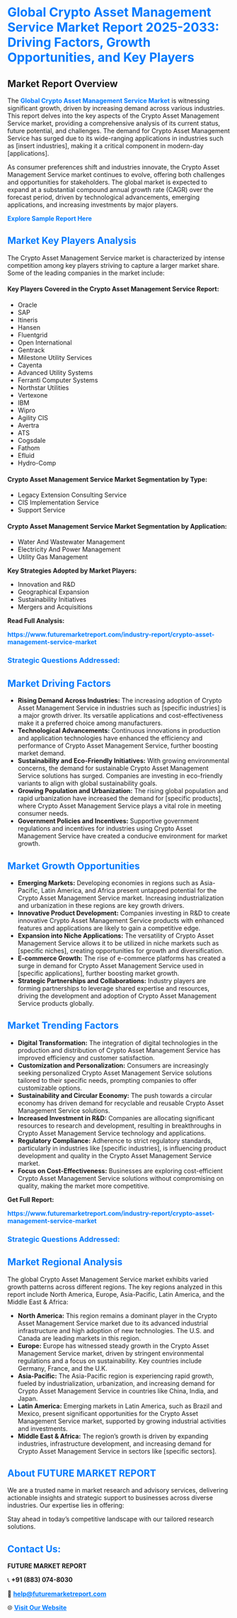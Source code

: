 <h1 style="color: #007BFF;">Global Crypto Asset Management Service Market Report 2025-2033: Driving Factors, Growth Opportunities, and Key Players</h1>

<section id="overview">
<h2>Market Report Overview</h2>
<p>The <a href="https://www.futuremarketreport.com/industry-report/crypto-asset-management-service-market" style="color: #007BFF; text-decoration: none;"><strong>Global Crypto Asset Management Service Market</strong></a> is witnessing significant growth, driven by increasing demand across various industries. This report delves into the key aspects of the Crypto Asset Management Service market, providing a comprehensive analysis of its current status, future potential, and challenges. The demand for Crypto Asset Management Service has surged due to its wide-ranging applications in industries such as [insert industries], making it a critical component in modern-day [applications].</p>
<p>As consumer preferences shift and industries innovate, the Crypto Asset Management Service market continues to evolve, offering both challenges and opportunities for stakeholders. The global market is expected to expand at a substantial compound annual growth rate (CAGR) over the forecast period, driven by technological advancements, emerging applications, and increasing investments by major players.</p>
</section>

<section id="overview">
<p><a href="https://www.futuremarketreport.com/request-sample/reportId=33780" style="color: #007BFF; text-decoration: none;"><strong>Explore Sample Report Here</strong></a></p>
</section>

<section id="key-players">
<h2 style="color: #007BFF;">Market Key Players Analysis</h2>
<p>The Crypto Asset Management Service market is characterized by intense competition among key players striving to capture a larger market share. Some of the leading companies in the market include:</p>
<h4>Key Players Covered in the Crypto Asset Management Service Report:</h4>
<ul><li>Oracle</li><li>SAP</li><li>Itineris</li><li>Hansen</li><li>Fluentgrid</li><li>Open International</li><li>Gentrack</li><li>Milestone Utility Services</li><li>Cayenta</li><li>Advanced Utility Systems</li><li>Ferranti Computer Systems</li><li>Northstar Utilities</li><li>Vertexone</li><li>IBM</li><li>Wipro</li><li>Agility CIS</li><li>Avertra</li><li>ATS</li><li>Cogsdale</li><li>Fathom</li><li>Efluid</li><li>Hydro-Comp</li></ul>
<h4>Crypto Asset Management Service Market Segmentation by Type:</h4>
<ul><li>Legacy Extension Consulting Service</li><li>CIS Implementation Service</li><li>Support Service</li></ul>

<h4>Crypto Asset Management Service Market Segmentation by Application:</h4>
<ul><li>Water And Wastewater Management</li><li>Electricity And Power Management</li><li>Utility Gas Management</li></ul>
<p><strong>Key Strategies Adopted by Market Players:</strong></p>
<ul>
<li>Innovation and R&D</li>
<li>Geographical Expansion</li>
<li>Sustainability Initiatives</li>
<li>Mergers and Acquisitions</li>
</ul>
</section>

<section>
<p><strong>Read Full Analysis: </strong></p><a href="https://www.futuremarketreport.com/industry-report/crypto-asset-management-service-market" style="color: #007BFF; text-decoration: none;"><strong>https://www.futuremarketreport.com/industry-report/crypto-asset-management-service-market</strong></a>
<h3 style="color: #007BFF;">Strategic Questions Addressed:</h3>
</section>

<section id="driving-factors">
<h2 style="color: #007BFF;">Market Driving Factors</h2>
<ul>
<li><strong>Rising Demand Across Industries:</strong> The increasing adoption of Crypto Asset Management Service in industries such as [specific industries] is a major growth driver. Its versatile applications and cost-effectiveness make it a preferred choice among manufacturers.</li>
<li><strong>Technological Advancements:</strong> Continuous innovations in production and application technologies have enhanced the efficiency and performance of Crypto Asset Management Service, further boosting market demand.</li>
<li><strong>Sustainability and Eco-Friendly Initiatives:</strong> With growing environmental concerns, the demand for sustainable Crypto Asset Management Service solutions has surged. Companies are investing in eco-friendly variants to align with global sustainability goals.</li>
<li><strong>Growing Population and Urbanization:</strong> The rising global population and rapid urbanization have increased the demand for [specific products], where Crypto Asset Management Service plays a vital role in meeting consumer needs.</li>
<li><strong>Government Policies and Incentives:</strong> Supportive government regulations and incentives for industries using Crypto Asset Management Service have created a conducive environment for market growth.</li>
</ul>
</section>

<section id="growth-opportunities">
<h2 style="color: #007BFF;">Market Growth Opportunities</h2>
<ul>
<li><strong>Emerging Markets:</strong> Developing economies in regions such as Asia-Pacific, Latin America, and Africa present untapped potential for the Crypto Asset Management Service market. Increasing industrialization and urbanization in these regions are key growth drivers.</li>
<li><strong>Innovative Product Development:</strong> Companies investing in R&D to create innovative Crypto Asset Management Service products with enhanced features and applications are likely to gain a competitive edge.</li>
<li><strong>Expansion into Niche Applications:</strong> The versatility of Crypto Asset Management Service allows it to be utilized in niche markets such as [specific niches], creating opportunities for growth and diversification.</li>
<li><strong>E-commerce Growth:</strong> The rise of e-commerce platforms has created a surge in demand for Crypto Asset Management Service used in [specific applications], further boosting market growth.</li>
<li><strong>Strategic Partnerships and Collaborations:</strong> Industry players are forming partnerships to leverage shared expertise and resources, driving the development and adoption of Crypto Asset Management Service products globally.</li>
</ul>
</section>

<section id="trending-factors">
<h2 style="color: #007BFF;">Market Trending Factors</h2>
<ul>
<li><strong>Digital Transformation:</strong> The integration of digital technologies in the production and distribution of Crypto Asset Management Service has improved efficiency and customer satisfaction.</li>
<li><strong>Customization and Personalization:</strong> Consumers are increasingly seeking personalized Crypto Asset Management Service solutions tailored to their specific needs, prompting companies to offer customizable options.</li>
<li><strong>Sustainability and Circular Economy:</strong> The push towards a circular economy has driven demand for recyclable and reusable Crypto Asset Management Service solutions.</li>
<li><strong>Increased Investment in R&D:</strong> Companies are allocating significant resources to research and development, resulting in breakthroughs in Crypto Asset Management Service technology and applications.</li>
<li><strong>Regulatory Compliance:</strong> Adherence to strict regulatory standards, particularly in industries like [specific industries], is influencing product development and quality in the Crypto Asset Management Service market.</li>
<li><strong>Focus on Cost-Effectiveness:</strong> Businesses are exploring cost-efficient Crypto Asset Management Service solutions without compromising on quality, making the market more competitive.</li>
</ul>
</section>

<section>
<p><strong>Get Full Report: </strong></p><a href="https://www.futuremarketreport.com/industry-report/crypto-asset-management-service-market" style="color: #007BFF; text-decoration: none;"><strong>https://www.futuremarketreport.com/industry-report/crypto-asset-management-service-market</strong></a>
<h3 style="color: #007BFF;">Strategic Questions Addressed:</h3>
</section>


<section id="regional-analysis">
<h2 style="color: #007BFF;">Market Regional Analysis</h2>
<p>The global Crypto Asset Management Service market exhibits varied growth patterns across different regions. The key regions analyzed in this report include North America, Europe, Asia-Pacific, Latin America, and the Middle East & Africa:</p>
<ul>
<li><strong>North America:</strong> This region remains a dominant player in the Crypto Asset Management Service market due to its advanced industrial infrastructure and high adoption of new technologies. The U.S. and Canada are leading markets in this region.</li>
<li><strong>Europe:</strong> Europe has witnessed steady growth in the Crypto Asset Management Service market, driven by stringent environmental regulations and a focus on sustainability. Key countries include Germany, France, and the U.K.</li>
<li><strong>Asia-Pacific:</strong> The Asia-Pacific region is experiencing rapid growth, fueled by industrialization, urbanization, and increasing demand for Crypto Asset Management Service in countries like China, India, and Japan.</li>
<li><strong>Latin America:</strong> Emerging markets in Latin America, such as Brazil and Mexico, present significant opportunities for the Crypto Asset Management Service market, supported by growing industrial activities and investments.</li>
<li><strong>Middle East & Africa:</strong> The region’s growth is driven by expanding industries, infrastructure development, and increasing demand for Crypto Asset Management Service in sectors like [specific sectors].</li>
</ul>
</section>

<footer>
<h2 style="color: #007BFF;">About FUTURE MARKET REPORT</h2>
<p>We are a trusted name in market research and advisory services, delivering actionable insights and strategic support to businesses across diverse industries. Our expertise lies in offering:</p>

<p>Stay ahead in today’s competitive landscape with our tailored research solutions.</p>

<h2 style="color: #007BFF;">Contact Us:</h2>
<p><strong>FUTURE MARKET REPORT</strong></p>
<p>📞 <strong>+91 (883) 074-8030</strong></p>
<p>📧 <strong><a href="mailto:help@futuremarketreport.com" style="color: #007BFF;">help@futuremarketreport.com</a></strong></p>
<p>🌐 <strong><a href="https://www.futuremarketreport.com/" style="color: #007BFF;">Visit Our Website</a></strong></p>
</footer>